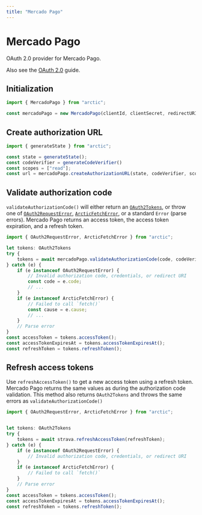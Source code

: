 ```yaml
---
title: "Mercado Pago"
---
```


# Mercado Pago

OAuth 2.0 provider for Mercado Pago.

Also see the [OAuth 2.0](/guides/oauth2) guide.

## Initialization

```ts
import { MercadoPago } from "arctic";

const mercadoPago = new MercadoPago(clientId, clientSecret, redirectURI);
```

## Create authorization URL

```ts
import { generateState } from "arctic";

const state = generateState();
const codeVerifier = generateCodeVerifier()
const scopes = ["read"];
const url = mercadoPago.createAuthorizationURL(state, codeVerifier, scopes);
```

## Validate authorization code

`validateAuthorizationCode()` will either return an [`OAuth2Tokens`](/reference/main/OAuth2Tokens), or throw one of [`OAuth2RequestError`](/reference/main/OAuth2RequestError), [`ArcticFetchError`](/reference/main/ArcticFetchError), or a standard `Error` (parse errors). Mercado Pago returns an access token, the access token expiration, and a refresh token.

```ts
import { OAuth2RequestError, ArcticFetchError } from "arctic";

let tokens: OAuth2Tokens
try {
	tokens = await mercadoPago.validateAuthorizationCode(code, codeVerifier);
} catch (e) {
	if (e instanceof OAuth2RequestError) {
		// Invalid authorization code, credentials, or redirect URI
		const code = e.code;
		// ...
	}
	if (e instanceof ArcticFetchError) {
		// Failed to call `fetch()`
		const cause = e.cause;
		// ...
	}
	// Parse error
}
const accessToken = tokens.accessToken();
const accessTokenExpiresAt = tokens.accessTokenExpiresAt();
const refreshToken = tokens.refreshToken();
```

## Refresh access tokens

Use `refreshAccessToken()` to get a new access token using a refresh token. Mercado Pago returns the same values as during the authorization code validation. This method also returns `OAuth2Tokens` and throws the same errors as `validateAuthorizationCode()`

```ts
import { OAuth2RequestError, ArcticFetchError } from "arctic";


let tokens: OAuth2Tokens
try {
	tokens = await strava.refreshAccessToken(refreshToken);
} catch (e) {
	if (e instanceof OAuth2RequestError) {
		// Invalid authorization code, credentials, or redirect URI
	}
	if (e instanceof ArcticFetchError) {
		// Failed to call `fetch()`
	}
	// Parse error
}
const accessToken = tokens.accessToken();
const accessTokenExpiresAt = tokens.accessTokenExpiresAt();
const refreshToken = tokens.refreshToken();
```
